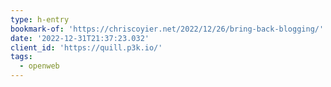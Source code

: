 ```yaml
---
type: h-entry
bookmark-of: 'https://chriscoyier.net/2022/12/26/bring-back-blogging/'
date: '2022-12-31T21:37:23.032'
client_id: 'https://quill.p3k.io/'
tags:
  - openweb
---
```

